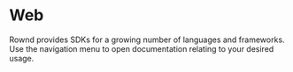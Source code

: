 # Web

Rownd provides SDKs for a growing number of languages and frameworks. Use the navigation menu to open documentation relating to your desired usage.
